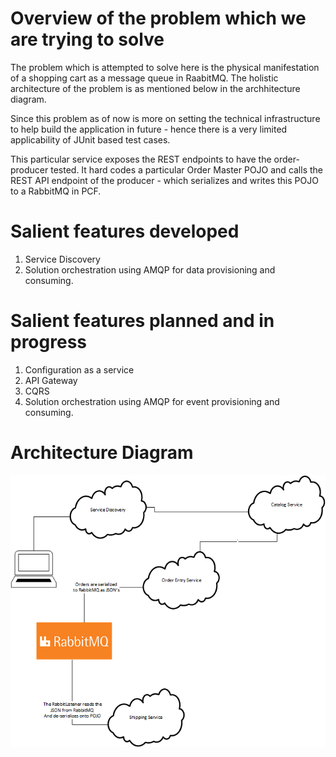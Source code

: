 # Overview of the problem which we are trying to solve
The problem which is attempted to solve here is the physical manifestation of a shopping cart as a message queue in RaabitMQ. The holistic architecture of the problem is as mentioned below in the archhitecture diagram.

Since this problem as of now is more on setting the technical infrastructure to help build the application in future - hence there is a very limited applicability of JUnit based test cases. 

This particular service exposes the REST endpoints to have the order-producer tested. It hard codes a particular Order Master POJO and calls the REST API endpoint of the producer - which serializes and writes this POJO to a RabbitMQ in PCF. 


# Salient features developed
1) Service Discovery
2) Solution orchestration using AMQP for data provisioning and consuming.

# Salient features planned and in progress
1) Configuration as a service
2) API Gateway
3) CQRS
4) Solution orchestration using AMQP for event provisioning and consuming.

# Architecture Diagram
![Architecture Overview - Shopping cart application](/images/Shopping-cart-architecture.png?raw=true)



